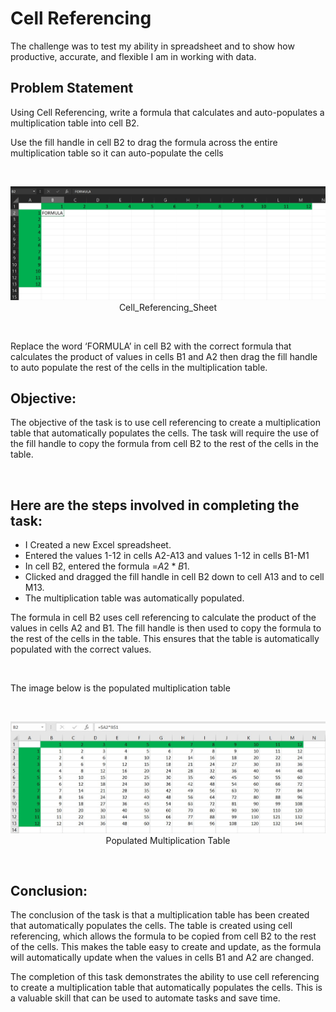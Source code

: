 # Cell Referencing
The challenge was to test my ability in spreadsheet and to show how productive, accurate, and flexible I am in working with data.

## Problem Statement
Using Cell Referencing, write a formula that calculates and auto-populates a multiplication table into cell B2.

Use the fill handle in cell B2 to drag the formula across the entire multiplication table so it can auto-populate the cells

<br>

<p align="center">
  <img src="Level_1_DASL1_Image.jpg">
  <br>Cell_Referencing_Sheet
</p>

<br>

Replace the word ‘FORMULA’ in cell B2 with the correct formula that calculates the product of values in cells B1 and A2 then drag the fill handle to auto populate the rest of the cells in the multiplication table.

## Objective:

The objective of the task is to use cell referencing to create a multiplication table that automatically populates the cells. The task will require the use of the fill handle to copy the formula from cell B2 to the rest of the cells in the table.

<br>

## Here are the steps involved in completing the task:

* I Created a new Excel spreadsheet.
* Entered the values 1-12 in cells A2-A13 and values 1-12 in cells B1-M1
* In cell B2, entered the formula =$A2*B$1.
* Clicked and dragged the fill handle in cell B2 down to cell A13 and to cell M13.
* The multiplication table was automatically populated.

The formula in cell B2 uses cell referencing to calculate the product of the values in cells A2 and B1. The fill handle is then used to copy the formula to the rest of the cells in the table. This ensures that the table is automatically populated with the correct values.

<br>

The image below is the populated multiplication table

<br>

<p align="center">
  <img src="Level_1_DASL1_Populated_Image.jpg">
  <br>Populated Multiplication Table
</p>

<br>

## Conclusion:

The conclusion of the task is that a multiplication table has been created that automatically populates the cells. The table is created using cell referencing, which allows the formula to be copied from cell B2 to the rest of the cells. This makes the table easy to create and update, as the formula will automatically update when the values in cells B1 and A2 are changed.

The completion of this task demonstrates the ability to use cell referencing to create a multiplication table that automatically populates the cells. This is a valuable skill that can be used to automate tasks and save time.


